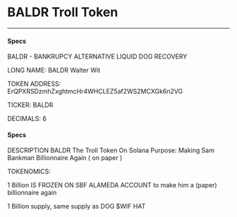 <h1>BALDR Troll Token</h1><hr/>

<h4> Specs </h4>
<p>
BALDR - BANKRUPCY ALTERNATIVE LIQUID DOG RECOVERY

LONG NAME: BALDR Walter Wit

TOKEN ADDRESS: ErQPXRSDzmhZxghtmcHr4WHCLEZ5af2WS2MCXGk6n2VG

TICKER: BALDR

DECIMALS: 6

</p>
<h4> Specs </h4>


DESCRIPTION
BALDR The Troll Token  On Solana
Purpose: Making Sam Bankman Billionnaire Again ( on paper )





TOKENOMICS:

1 Billion IS FROZEN ON SBF ALAMEDA ACCOUNT to make him a (paper) billionnaire again

1 Billion supply, same supply as DOG $WIF HAT 











